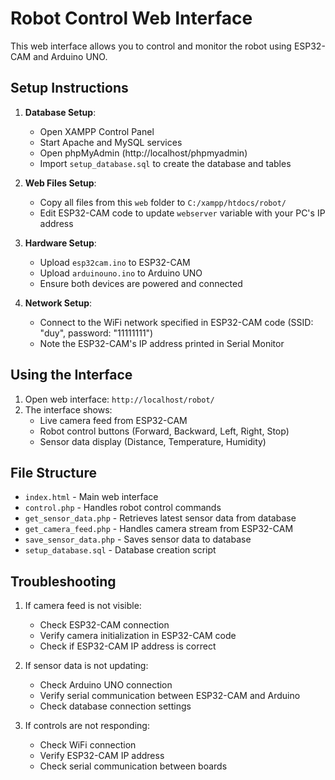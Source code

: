 # Robot Control Web Interface

This web interface allows you to control and monitor the robot using ESP32-CAM and Arduino UNO.

## Setup Instructions

1. **Database Setup**:
   - Open XAMPP Control Panel
   - Start Apache and MySQL services
   - Open phpMyAdmin (http://localhost/phpmyadmin)
   - Import `setup_database.sql` to create the database and tables

2. **Web Files Setup**:
   - Copy all files from this `web` folder to `C:/xampp/htdocs/robot/`
   - Edit ESP32-CAM code to update `webserver` variable with your PC's IP address

3. **Hardware Setup**:
   - Upload `esp32cam.ino` to ESP32-CAM
   - Upload `arduinouno.ino` to Arduino UNO
   - Ensure both devices are powered and connected

4. **Network Setup**:
   - Connect to the WiFi network specified in ESP32-CAM code (SSID: "duy", password: "11111111")
   - Note the ESP32-CAM's IP address printed in Serial Monitor

## Using the Interface

1. Open web interface: `http://localhost/robot/`
2. The interface shows:
   - Live camera feed from ESP32-CAM
   - Robot control buttons (Forward, Backward, Left, Right, Stop)
   - Sensor data display (Distance, Temperature, Humidity)

## File Structure

- `index.html` - Main web interface
- `control.php` - Handles robot control commands
- `get_sensor_data.php` - Retrieves latest sensor data from database
- `get_camera_feed.php` - Handles camera stream from ESP32-CAM
- `save_sensor_data.php` - Saves sensor data to database
- `setup_database.sql` - Database creation script

## Troubleshooting

1. If camera feed is not visible:
   - Check ESP32-CAM connection
   - Verify camera initialization in ESP32-CAM code
   - Check if ESP32-CAM IP address is correct

2. If sensor data is not updating:
   - Check Arduino UNO connection
   - Verify serial communication between ESP32-CAM and Arduino
   - Check database connection settings

3. If controls are not responding:
   - Check WiFi connection
   - Verify ESP32-CAM IP address
   - Check serial communication between boards